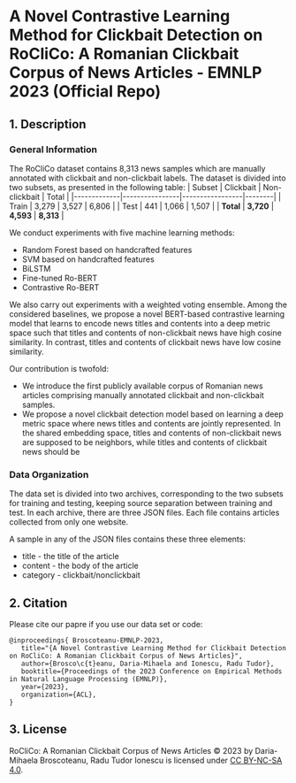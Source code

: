 # A Novel Contrastive Learning Method for Clickbait Detection on RoCliCo: A Romanian Clickbait Corpus of News Articles - EMNLP 2023 (Official Repo)
## 1. Description 
### General Information
The RoCliCo dataset contains 8,313 news samples which are manually annotated with clickbait and non-clickbait labels. The dataset is divided into two subsets, as presented in the following table:
| Subset      | Clickbait      | Non-clickbait  | Total  |
|-------------|----------------|-----------------|--------|
| Train       | 3,279          | 3,527           | 6,806  |
| Test        | 441            | 1,066           | 1,507  |
| **Total**   | **3,720**      | **4,593**       | **8,313** |

We conduct experiments with five machine learning methods:

- Random Forest based on handcrafted features
- SVM based on handcrafted features
- BiLSTM
- Fine-tuned Ro-BERT
- Contrastive Ro-BERT

We also carry out experiments with a weighted voting ensemble. Among the considered baselines, we propose a novel BERT-based contrastive learning model that learns to encode news titles and contents into a deep metric space such that titles and contents of non-clickbait news have high cosine similarity. In contrast, titles and contents of clickbait news have low cosine similarity. 

Our contribution is twofold:

- We introduce the first publicly available corpus of Romanian news articles comprising manually annotated clickbait and non-clickbait samples.
- We propose a novel clickbait detection model based on learning a deep metric space where news titles and contents are jointly represented. In the shared embedding space, titles and contents of non-clickbait news are supposed to be neighbors, while titles and contents of clickbait news should be

### Data Organization
The data set is divided into two archives, corresponding to the two subsets for training and testing, keeping source separation between training and test. In each archive, there are three JSON files. Each file contains articles collected from only one website. 

A sample in any of the JSON files contains these three elements:
- title - the title of the article
- content - the body of the article
- category - clickbait/nonclickbait

## 2. Citation

Please cite our papre if you use our data set or code:
```
@inproceedings{ Broscoteanu-EMNLP-2023,
   title="{A Novel Contrastive Learning Method for Clickbait Detection on RoCliCo: A Romanian Clickbait Corpus of News Articles}",
   author={Brosco\c{t}eanu, Daria-Mihaela and Ionescu, Radu Tudor},
   booktitle={Proceedings of the 2023 Conference on Empirical Methods in Natural Language Processing (EMNLP)},
   year={2023},
   organization={ACL},
}
```

## 3. License 

RoCliCo: A Romanian Clickbait Corpus of News Articles © 2023 by Daria-Mihaela Broscoteanu, Radu Tudor Ionescu is licensed under [CC BY-NC-SA 4.0](http://creativecommons.org/licenses/by-nc-sa/4.0/).

